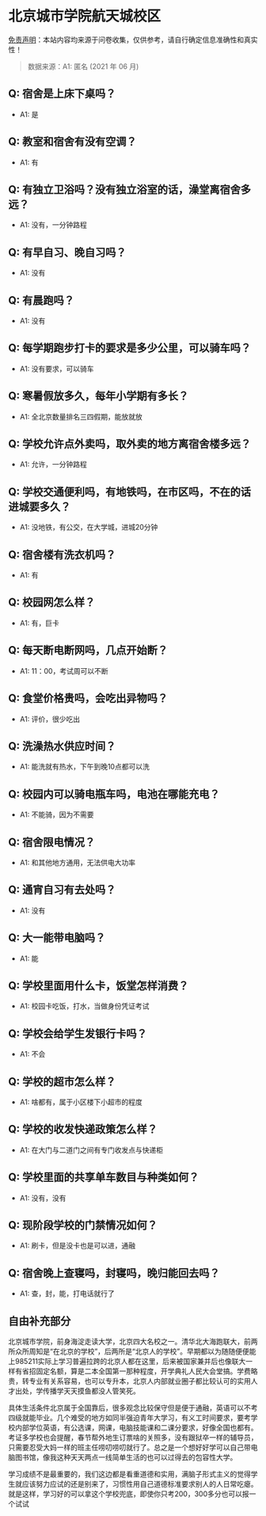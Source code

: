 # 北京城市学院航天城校区

[免责声明](https://colleges.chat/#_3)：本站内容均来源于问卷收集，仅供参考，请自行确定信息准确性和真实性！

> 数据来源：A1: 匿名 (2021 年 06 月)

## Q: 宿舍是上床下桌吗？

- A1: 是

## Q: 教室和宿舍有没有空调？

- A1: 有

## Q: 有独立卫浴吗？没有独立浴室的话，澡堂离宿舍多远？

- A1: 没有，一分钟路程

## Q: 有早自习、晚自习吗？

- A1: 没有

## Q: 有晨跑吗？

- A1: 没有

## Q: 每学期跑步打卡的要求是多少公里，可以骑车吗？

- A1: 没有要求，可以骑车

## Q: 寒暑假放多久，每年小学期有多长？

- A1: 全北京数量排名三四假期，能放就放

## Q: 学校允许点外卖吗，取外卖的地方离宿舍楼多远？

- A1: 允许，一分钟路程

## Q: 学校交通便利吗，有地铁吗，在市区吗，不在的话进城要多久？

- A1: 没地铁，有公交，在大学城，进城20分钟

## Q: 宿舍楼有洗衣机吗？

- A1: 有

## Q: 校园网怎么样？

- A1: 有，巨卡

## Q: 每天断电断网吗，几点开始断？

- A1: 11：00，考试周可以不断

## Q: 食堂价格贵吗，会吃出异物吗？

- A1: 评价，很少吃出

## Q: 洗澡热水供应时间？

- A1: 能洗就有热水，下午到晚10点都可以洗

## Q: 校园内可以骑电瓶车吗，电池在哪能充电？

- A1: 不能骑，因为不需要

## Q: 宿舍限电情况？

- A1: 和其他地方通用，无法供电大功率

## Q: 通宵自习有去处吗？

- A1: 没有

## Q: 大一能带电脑吗？

- A1: 能

## Q: 学校里面用什么卡，饭堂怎样消费？

- A1: 校园卡吃饭，打水，当做身份凭证考试

## Q: 学校会给学生发银行卡吗？

- A1: 不会

## Q: 学校的超市怎么样？

- A1: 啥都有，属于小区楼下小超市的程度

## Q: 学校的收发快递政策怎么样？

- A1: 在大门与二道门之间有专门收发点与快递柜

## Q: 学校里面的共享单车数目与种类如何？

- A1: 没有，没有

## Q: 现阶段学校的门禁情况如何？

- A1: 刷卡，但是没卡也是可以进，通融

## Q: 宿舍晚上查寝吗，封寝吗，晚归能回去吗？

- A1: 查，封，能，打电话就行了

## 自由补充部分

北京城市学院，前身海淀走读大学，北京四大名校之一。清华北大海跑联大，前两所众所周知是“在北京的学校”，后两所是“北京人的学校”。早期都以为随随便便能上985211实际上学习普遍拉跨的北京人都在这里，后来被国家兼并后也像联大一样有省招固定名额，算是二本全国第一那种程度，开学典礼人民大会堂搞。学费略贵，转专业有关系容易，也可以专升本，北京人内部就业圈子都比较认可的实用人才出处，学传播学天天摸鱼都没人管笑死。

具体生活条件北京属于全国靠后，很多观念比较保守但是便于通融，英语可以不考四级就能毕业。几个难受的地方如同半强迫青年大学习，有义工时间要求，要考学校内部学位英语，有公选课，网课，电脑技能课和二课分要求，好像全国也都有。考证多学校也会提醒，春节帮外地生订票啥的关照多，没有跟狱卒一样的辅导员，只需要忍受大妈一样的班主任唠叨唠叨就行了。总之是一个想好好学可以自己带电脑图书馆，像我这种天天两点一线简单生活的也可以过得去的包容性大学。

学习成绩不是最重要的，我们这边都是看重道德和实用，满脑子形式主义的觉得学生就应该努力应试的还是别来了，习惯性用自己道德标准要求别人的人日常吃瘪。就是这样，学习好的可以拿这个学校兜底，即使你只考200，300多分也可以报一个试试